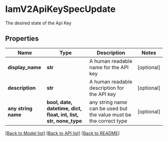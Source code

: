 # IamV2ApiKeySpecUpdate

The desired state of the Api Key

## Properties
Name | Type | Description | Notes
------------ | ------------- | ------------- | -------------
**display_name** | **str** | A human readable name for the API key | [optional] 
**description** | **str** | A human readable description for the API key | [optional] 
**any string name** | **bool, date, datetime, dict, float, int, list, str, none_type** | any string name can be used but the value must be the correct type | [optional]

[[Back to Model list]](../README.md#documentation-for-models) [[Back to API list]](../README.md#documentation-for-api-endpoints) [[Back to README]](../README.md)


